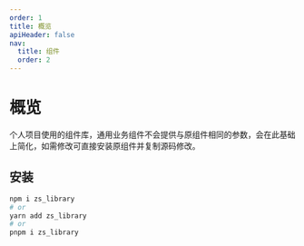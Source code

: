 ```yaml
---
order: 1
title: 概览
apiHeader: false
nav:
  title: 组件
  order: 2
---
```


# 概览

个人项目使用的组件库，通用业务组件不会提供与原组件相同的参数，会在此基础上简化，如需修改可直接安装原组件并复制源码修改。

## 安装

```bash
npm i zs_library
# or
yarn add zs_library
# or
pnpm i zs_library
```
